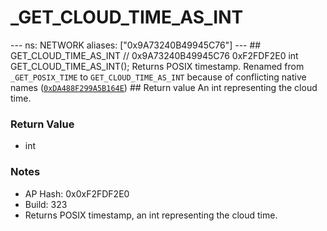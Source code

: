# _GET_CLOUD_TIME_AS_INT

--- ns: NETWORK aliases: ["0x9A73240B49945C76"] --- ## GET_CLOUD_TIME_AS_INT  // 0x9A73240B49945C76 0xF2FDF2E0 int GET_CLOUD_TIME_AS_INT();  Returns POSIX timestamp.  Renamed from `_GET_POSIX_TIME` to `GET_CLOUD_TIME_AS_INT` because of conflicting native names ([`0xDA488F299A5B164E`](#_0xDA488F299A5B164E))   ## Return value An int representing the cloud time.

### Return Value
* int

### Notes
* AP Hash: 0x0xF2FDF2E0
* Build: 323
* Returns POSIX timestamp, an int representing the cloud time.


